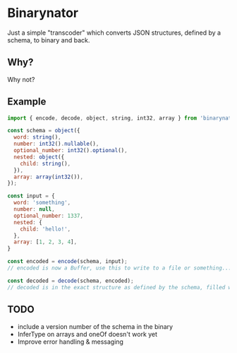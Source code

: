 # Binarynator

Just a simple "transcoder" which converts JSON structures, defined by a schema, to binary and back.

## Why?
Why not?

## Example

```javascript
import { encode, decode, object, string, int32, array } from 'binarynator';

const schema = object({
  word: string(),
  number: int32().nullable(),
  optional_number: int32().optional(),
  nested: object({
    child: string(),
  }),
  array: array(int32()),
});

const input = {
  word: 'something',
  number: null,
  optional_number: 1337,
  nested: {
    child: 'hello!',
  },
  array: [1, 2, 3, 4],
}

const encoded = encode(schema, input);
// encoded is now a Buffer, use this to write to a file or something...

const decoded = decode(schema, encoded);
// decoded is in the exact structure as defined by the schema, filled with the decoded data
```


## TODO
* include a version number of the schema in the binary
* InferType on arrays and oneOf doesn't work yet
* Improve error handling & messaging